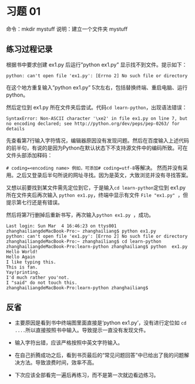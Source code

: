 # 习题 01

命令：mkdir mystuff
说明：建立一个文件夹 mystuff

## 练习过程记录

根据书中要求创建 ex1.py 后运行”python ex1.py” 显示找不到文件。提示如下：

`python: can't open file 'ex1.py': [Errno 2] No such file or directory`

在这个地方重复输入”python ex1.py” 5次左右，包括替换终端、重启电脑、运行 python。

然后定位到 ex1.py 所在文件夹后尝试。代码`cd learn-python`，出现语法错误：

`SyntaxError: Non-ASCII character '\xe2' in file ex1.py on line 7, but no encoding declared; see http://python.org/dev/peps/pep-0263/ for details`

先查看第7行输入字符情况，编辑器原因没有发现问题。然后在百度输入上述代码的前半句，有说的是因为Python在默认状态下不支持源文件中的编码所致。可在文件头部添加释码：

`# coding=<encoding name> 例如，可添加# coding=utf-8`等解决。
然而并没有采用。之后又登录后半句所说的网址寻找。因为是英文，大致浏览并没有寻找答案。

又想以前要找到某文件需先定位到它，于是输入`cd learn-python`定位到 ex1.py 所在文件夹后再次输入 `python ex1.py`，终端中显示有文件 `File "ex1.py" `，但提示第七行还是有错误。

然后将第7行删掉后重新书写，再次输入`python ex1.py `，成功。

```
Last login: Sun Mar  4 16:46:23 on ttys001
zhanghailiangdeMacBook-Pro:~ zhanghailiang$ python ex1.py
python: can't open file 'ex1.py': [Errno 2] No such file or directory
zhanghailiangdeMacBook-Pro:~ zhanghailiang$ cd learn-python
zhanghailiangdeMacBook-Pro:learn-python zhanghailiang$ python  ex1.py
Hello World!
Hello Again
I like typing this.
This is fan.
Yay!printing.
I'd much rather you'not.
I "said" do not touch this.
zhanghailiangdeMacBook-Pro:learn-python zhanghailiang$ 

```

## 反省


- 主要原因是看到书中终端图里面直接是‘python ex1.py’，没有进行定位如 `cd ....`所以直接按照书中输入。导致提示一直没有发现文件。

- 输入字符出错，应该严格按照中英文字符输入。

- 在自己折腾成功之后，看到书页最后的“常见问题回答”中已给出了我的问题解决方法。导致浪费时间，效率不高。

- 下次应该全部看完一遍后再练习，而不是第一次就边看边练习。


